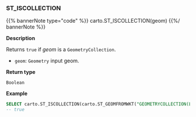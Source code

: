 ### ST_ISCOLLECTION

{{% bannerNote type="code" %}}
carto.ST_ISCOLLECTION(geom)
{{%/ bannerNote %}}

**Description**

Returns `true` if _geom_ is a `GeometryCollection`.

* `geom`: `Geometry` input geom.

**Return type**

`Boolean`

**Example**

```sql
SELECT carto.ST_ISCOLLECTION(carto.ST_GEOMFROMWKT("GEOMETRYCOLLECTION(LINESTRING(1 1, 2 3), POINT(0 4)), LINESTRING EMPTY"));
-- true
```